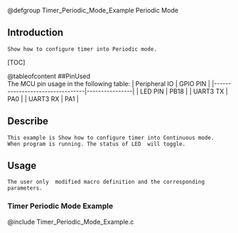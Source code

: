 
@defgroup Timer_Periodic_Mode_Example Periodic Mode

## Introduction
	Show how to configure timer into Periodic mode.

[TOC]

@tableofcontent
##PinUsed  
	The MCU pin usage in the following table:
|       Peripheral IO             |    GPIO PIN    |
|---------------------------------|----------------|
|       LED PIN                   |      PB18      |
|       UART3 TX                  |      PA0       |
|       UART3 RX                  |      PA1       |

## Describe
	This example is Show how to configure timer into Continuous mode.
    When program is running. The status of LED  will toggle.
	
## Usage
	The user only  modified macro definition and the corresponding parameters.

### Timer Periodic Mode Example
@include Timer_Periodic_Mode_Example.c


